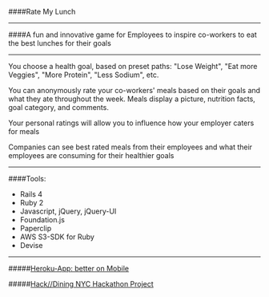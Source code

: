 ####Rate My Lunch

---

####A fun and innovative game for Employees to inspire co-workers to eat the best lunches for their goals

---

You choose a health goal, based on preset paths: "Lose Weight", "Eat more Veggies", "More Protein", "Less Sodium", etc.

You can anonymously rate your co-workers' meals based on their goals and what they ate throughout the week. Meals display a picture, nutrition facts, goal category, and comments.

Your personal ratings will allow you to influence how your employer caters for meals

Companies can see best rated meals from their employees and what their employees are consuming for their healthier goals

---

####Tools:

* Rails 4
* Ruby 2
* Javascript, jQuery, jQuery-UI
* Foundation.js
* Paperclip
* AWS S3-SDK for Ruby
* Devise

---

#####[Heroku-App: better on Mobile](http://ratemylunch.herokuapp.com/)

#####[Hack//Dining NYC Hackathon Project](https://www.hackerleague.org/hackathons/hack-slash-slash-dining-nyc/hacks/ratemylunch)